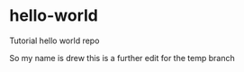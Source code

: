 # hello-world
Tutorial hello world repo

So my name is drew
 this is a further edit for the temp branch
